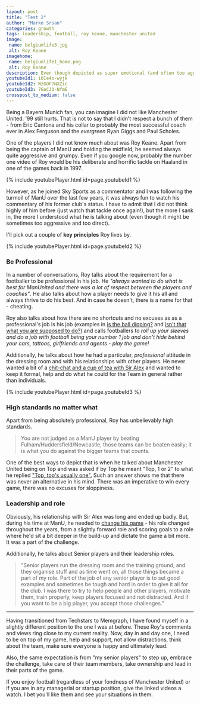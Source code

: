 ```yaml
---
layout: post
title: "Test 2"
author: "Marko Srsan"
categories: growth
tags: leadership, football, roy keane, manchester united
image: 
 name: belgiumlife3.jpg
 alt: Roy Keane
imagehome:
 name: belgiumlife1_home.png
 alt: Roy Keane
description: Even though depicted as super emotional (and often too aggressive), he actually lead his team properly and cared.
youtubeId1: i0Ie4o-wyjk
youtubeId2: WzGOF7NXZic
youtubeId3: 7GoCJO-NfmE
crosspost_to_medium: false
---
```

Being a Bayern Munich fan, you can imagine I did not like Manchester United. ‘99 still hurts. That is not to say that I didn’t respect a bunch of them - from Eric Cantona and his collar to probably the most successful coach ever in Alex Ferguson and the *evergreen* Ryan Giggs and Paul Scholes. 

One of the players I did not know much about was Roy Keane. Apart from being the captain of ManU and holding the midfield, he seemed always quite aggressive and grumpy. Even if you google now, probably the number one video of Roy would be his deliberate and horrific tackle on Haaland in one of the games back in 1997. 

{% include youtubePlayer.html id=page.youtubeId1 %}

However, as he joined Sky Sports as a commentator and I was following the turmoil of ManU over the last few years, it was always fun to watch his commentary of his former club's status. I have to admit that I did not think highly of him before (just watch that tackle once again!), but the more I sank in, the more I understood what he is talking about (even though it might be sometimes too aggressive and too direct). 

I'll pick out a couple of **key principles** Roy lives by.

{% include youtubePlayer.html id=page.youtubeId2 %}

### Be Professional

In a number of conversations, Roy talks about the requirement for a footballer to be professional in his job. He *"always wanted to do what is best for ManUnited and there was a lot of respect between the players and coaches"*. He also talks about how a player needs to give it his all and always thrive to do his best. And in case he doesn't, there is a name for that - cheating. 

Roy also talks about how there are no shortcuts and no excuses as as a professional's job is his job (examples in [is the ball dipping?](https://youtu.be/BwVR2bJDgbU?t=90) and [isn't that what you are supposed to do?](https://youtu.be/GY9v0LSvNQ0?t=102)) and calls footballers to _roll up your sleeves and do a job with football being your number 1 job and don't hide behind your cars, tattoos, girlfriends and agents - play the game!_

Additionally, he talks about how he had a particular, *professional* attitude in the dressing room and with his relationships with other players. He never wanted a bit of a [chit-chat and a cup of tea with Sir Alex](https://youtu.be/7GoCJO-NfmE?t=40) and wanted to keep it formal, help and do what he could for the Team in general rather than individuals.

{% include youtubePlayer.html id=page.youtubeId3 %}

### High standards no matter what

Apart from being absolutely professional, Roy has unbelievably high standards. 

> You are not judged as a ManU player by beating Fulham/Huddersfield/Newcastle, those teams can be beaten easily; it is what you do against the bigger teams that counts.

One of the best ways to depict that is when he talked about Manchester United being on Top and was asked if by Top he meant "Top, 1 or 2" to what he replied ["Top, top's usually one".](https://www.youtube.com/watch?v=WzGOF7NXZic&feature=youtu.be&t=182) Such an answer shows me that there was never an alternative in his mind. There was an imperative to win every game, there was no excuses for sloppiness.

### Leadership and role

Obviously, his relationship with Sir Alex was long and ended up badly. But, during his time at ManU, he needed to [change his game](https://youtu.be/C9Cp-XNYAVU?t=180) - his role changed throughout the years, from a slightly forward role and scoring goals to a role where he'd sit a bit deeper in the build-up and dictate the game a bit more. It was a part of the challenge. 

Additionally, he talks about Senior players and their leadership roles. 

> "Senior players run the dressing room and the training ground, and they organise stuff and as time went on, all those things became a part of my role. Part of the job of any senior player is to set good examples and sometimes be tough and hard in order to give it all for the club. I was there to try to help people and other players, motivate them, train properly, keep players focused and not distracted. And if you want to be a big player, you accept those challenges."

---

Having transitioned from Techstars to Memgraph, I have found myself in a slightly different position to the one I was at before. These Roy's comments and views ring close to my current reality. Now, day in and day one, I need to be on top of my game, help and support, not allow distractions, think about the team, make sure everyone is happy and ultimately lead. 

Also, the same expectation is from "my senior players" to step up, embrace the challenge, take care of their team members, take ownership and lead in their parts of the game. 

If you enjoy football (regardless of your fondness of Manchester United) or if you are in any managerial or startup position, give the linked videos a watch. I bet you'll like them and see your situations in them.